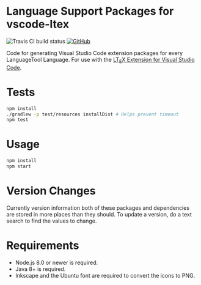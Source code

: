 # Language Support Packages for vscode-ltex

![Travis CI build status](https://api.travis-ci.org/valentjn/vscode-ltex-languages.svg?branch=master)
[![GitHub](https://img.shields.io/badge/-fork%20me%20on%20GitHub-blue)](https://github.com/valentjn/vscode-ltex-languages)

Code for generating Visual Studio Code extension packages for every LanguageTool Language. For use with the [LT<sub>E</sub>X Extension for Visual Studio Code](https://github.com/valentjn/vscode-ltex).

# Tests

```sh
npm install
./gradlew -p test/resources installDist # Helps prevent timeout
npm test
```

# Usage

```sh
npm install
npm start
```

# Version Changes

Currently version information both of these packages and dependencies are stored in more places than they should. To update a version, do a text search to find the values to change.

# Requirements

* Node.js 8.0 or newer is required.
* Java 8+ is required.
* Inkscape and the Ubuntu font are required to convert the icons to PNG.
